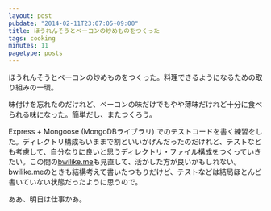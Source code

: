 ```yaml
---
layout: post
pubdate: "2014-02-11T23:07:05+09:00"
title: ほうれんそうとベーコンの炒めものをつくった
tags: cooking
minutes: 11
pagetype: posts
---
```

ほうれんそうとベーコンの炒めものをつくった。料理できるようになるための取り組みの一環。

味付けを忘れたのだけれど、ベーコンの味だけでもやや薄味だけれど十分に食べられる味になった。簡単だし、またつくろう。

Express + Mongoose (MongoDBライブラリ) でのテストコードを書く練習をした。ディレクトリ構成もいままで割といいかげんだったのだけれど、テストなども考慮して、自分なりに良いと思うディレクトリ・ファイル構成をつくっていきたい。この間の[bwilike.me][]も見直して、活かした方が良いかもしれない。bwilike.meのときも結構考えて書いたつもりだけど、テストなどは結局ほとんど書いていない状態だったように思うので。

ああ、明日は仕事かあ。

[bwilike.me]: http://bwilike.me/
